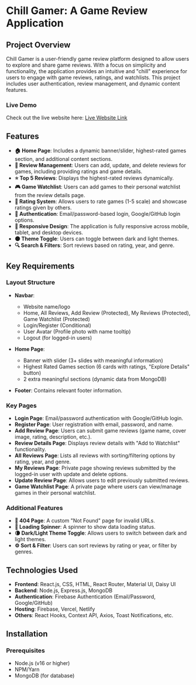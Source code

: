 # Chill Gamer: A Game Review Application

## Project Overview
Chill Gamer is a user-friendly game review platform designed to allow users to explore and share game reviews. With a focus on simplicity and functionality, the application provides an intuitive and "chill" experience for users to engage with game reviews, ratings, and watchlists. This project includes user authentication, review management, and dynamic content features.

### Live Demo
Check out the live website here: [Live Website Link](https://chillgamerbymostafiz.netlify.app/)

## Features

- **🏠 Home Page**: Includes a dynamic banner/slider, highest-rated games section, and additional content sections.
- **📝 Review Management**: Users can add, update, and delete reviews for games, including providing ratings and game details.
- **⭐ Top 5 Reviews**: Displays the highest-rated reviews dynamically.
- **🎮 Game Watchlist**: Users can add games to their personal watchlist from the review details page.
- **🌟 Rating System**: Allows users to rate games (1-5 scale) and showcase ratings given by others.
- **🔐 Authentication**: Email/password-based login, Google/GitHub login options.
- **📱 Responsive Design**: The application is fully responsive across mobile, tablet, and desktop devices.
- **🌑 Theme Toggle**: Users can toggle between dark and light themes.
- **🔍 Search & Filters**: Sort reviews based on rating, year, and genre.

## Key Requirements

### Layout Structure

- **Navbar**:
  - Website name/logo
  - Home, All Reviews, Add Review (Protected), My Reviews (Protected), Game Watchlist (Protected)
  - Login/Register (Conditional)
  - User Avatar (Profile photo with name tooltip)
  - Logout (for logged-in users)

- **Home Page**:
  - Banner with slider (3+ slides with meaningful information)
  - Highest Rated Games section (6 cards with ratings, "Explore Details" button)
  - 2 extra meaningful sections (dynamic data from MongoDB)

- **Footer**: Contains relevant footer information.

### Key Pages

- **Login Page**: Email/password authentication with Google/GitHub login.
- **Register Page**: User registration with email, password, and name.
- **Add Review Page**: Users can submit game reviews (game name, cover image, rating, description, etc.).
- **Review Details Page**: Displays review details with "Add to Watchlist" functionality.
- **All Reviews Page**: Lists all reviews with sorting/filtering options by rating, year, and genre.
- **My Reviews Page**: Private page showing reviews submitted by the logged-in user with update and delete options.
- **Update Review Page**: Allows users to edit previously submitted reviews.
- **Game Watchlist Page**: A private page where users can view/manage games in their personal watchlist.

### Additional Features

- **🚫 404 Page**: A custom "Not Found" page for invalid URLs.
- **🔄 Loading Spinner**: A spinner to show data loading status.
- **🌘 Dark/Light Theme Toggle**: Allows users to switch between dark and light themes.
- **⚙️ Sort & Filter**: Users can sort reviews by rating or year, or filter by genres.

## Technologies Used

- **Frontend**: React.js, CSS, HTML, React Router, Material UI, Daisy UI
- **Backend**: Node.js, Express.js, MongoDB
- **Authentication**: Firebase Authentication (Email/Password, Google/GitHub)
- **Hosting**: Firebase, Vercel, Netlify
- **Others**: React Hooks, Context API, Axios, Toast Notifications, etc.

## Installation

### Prerequisites

- Node.js (v16 or higher)
- NPM/Yarn
- MongoDB (for database)


